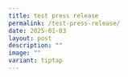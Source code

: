 ```yaml
---
title: test press release
permalink: /test-press-release/
date: 2025-01-03
layout: post
description: ""
image: ""
variant: tiptap
---
```

